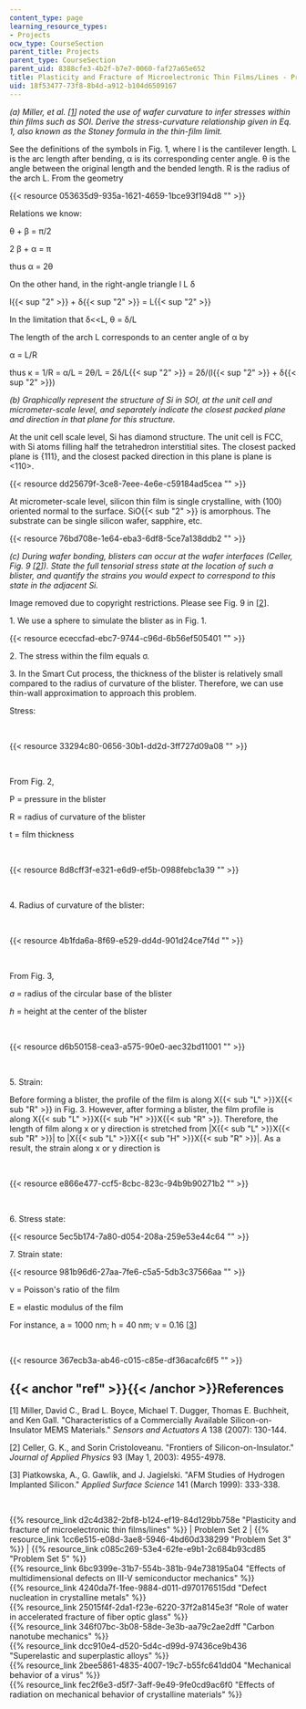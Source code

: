 ```yaml
---
content_type: page
learning_resource_types:
- Projects
ocw_type: CourseSection
parent_title: Projects
parent_type: CourseSection
parent_uid: 8388cfe3-4b2f-b7e7-0060-faf27a65e652
title: Plasticity and Fracture of Microelectronic Thin Films/Lines - Problem Set 2
uid: 18f53477-73f8-8b4d-a912-b104d6509167
---
```


_(a) Miller, et al. \[[1](#ref)\] noted the use of wafer curvature to infer stresses within thin films such as SOI. Derive the stress-curvature relationship given in Eq. 1, also known as the Stoney formula in the thin-film limit._

See the definitions of the symbols in Fig. 1, where l is the cantilever length. L is the arc length after bending, α is its corresponding center angle. θ is the angle between the original length and the bended length. R is the radius of the arch L. From the geometry

{{< resource 053635d9-935a-1621-4659-1bce93f194d8 "" >}}

Relations we know:

θ + β = π/2

2 β + α = π

thus α = 2θ

On the other hand, in the right-angle triangle l L δ

l{{< sup "2" >}} + δ{{< sup "2" >}} = L{{< sup "2" >}}

In the limitation that δ\<\<L, θ = δ/L

The length of the arch L corresponds to an center angle of α by

α = L/R

thus κ = 1/R = α/L = 2θ/L = 2δ/L{{< sup "2" >}} = 2δ/(l{{< sup "2" >}} + δ{{< sup "2" >}})

_(b) Graphically represent the structure of Si in SOI, at the unit cell and micrometer-scale level, and separately indicate the closest packed plane and direction in that plane for this structure._

At the unit cell scale level, Si has diamond structure. The unit cell is FCC, with Si atoms filling half the tetrahedron interstitial sites. The closest packed plane is {111}, and the closest packed direction in this plane is plane is \<110>.

{{< resource dd25679f-3ce8-7eee-4e6e-c59184ad5cea "" >}}

At micrometer-scale level, silicon thin film is single crystalline, with (100) oriented normal to the surface. SiO{{< sub "2" >}} is amorphous. The substrate can be single silicon wafer, sapphire, etc.

{{< resource 76bd708e-1e64-eba3-6df8-5ce7a138ddb2 "" >}}

_(c) During wafer bonding, blisters can occur at the wafer interfaces (Celler, Fig. 9 \[[2](#ref)\]). State the full tensorial stress state at the location of such a blister, and quantify the strains you would expect to correspond to this state in the adjacent Si._

Image removed due to copyright restrictions. Please see Fig. 9 in \[[2](#ref)\].

1\. We use a sphere to simulate the blister as in Fig. 1.

{{< resource ececcfad-ebc7-9744-c96d-6b56ef505401 "" >}}

2\. The stress within the film equals σ.

3\. In the Smart Cut process, the thickness of the blister is relatively small compared to the radius of curvature of the blister. Therefore, we can use thin-wall approximation to approach this problem.

Stress:

  
 

{{< resource 33294c80-0656-30b1-dd2d-3ff727d09a08 "" >}}

  
 

From Fig. 2,

P = pressure in the blister

R = radius of curvature of the blister

t = film thickness

  
 

{{< resource 8d8cff3f-e321-e6d9-ef5b-0988febc1a39 "" >}}

  
 

4\. Radius of curvature of the blister:

  
 

{{< resource 4b1fda6a-8f69-e529-dd4d-901d24ce7f4d "" >}}

  
 

From Fig. 3,

_a_ = radius of the circular base of the blister

_h_ = height at the center of the blister

  
 

{{< resource d6b50158-cea3-a575-90e0-aec32bd11001 "" >}}

  
 

5\. Strain:

Before forming a blister, the profile of the film is along X{{< sub "L" >}}X{{< sub "R" >}} in Fig. 3. However, after forming a blister, the film profile is along X{{< sub "L" >}}X{{< sub "H" >}}X{{< sub "R" >}}. Therefore, the length of film along x or y direction is stretched from |X{{< sub "L" >}}X{{< sub "R" >}}| to |X{{< sub "L" >}}X{{< sub "H" >}}X{{< sub "R" >}}|. As a result, the strain along x or y direction is

  
 

{{< resource e866e477-ccf5-8cbc-823c-94b9b90271b2 "" >}}

  
 

6\. Stress state:

{{< resource 5ec5b174-7a80-d054-208a-259e53e44c64 "" >}}

7\. Strain state:

{{< resource 981b96d6-27aa-7fe6-c5a5-5db3c37566aa "" >}}

ν = Poisson's ratio of the film

E = elastic modulus of the film

For instance, a = 1000 nm; h = 40 nm; ν = 0.16 \[[3](#ref)\]

  
 

{{< resource 367ecb3a-ab46-c015-c85e-df36acafc6f5 "" >}}

{{< anchor "ref" >}}{{< /anchor >}}References
---------------------------------------------

\[1\] Miller, David C., Brad L. Boyce, Michael T. Dugger, Thomas E. Buchheit, and Ken Gall. "Characteristics of a Commercially Available Silicon-on-Insulator MEMS Materials." _Sensors and Actuators A_ 138 (2007): 130-144.

\[2\] Celler, G. K., and Sorin Cristoloveanu. "Frontiers of Silicon-on-Insulator." _Journal of Applied Physics_ 93 (May 1, 2003): 4955-4978.

\[3\] Piatkowska, A., G. Gawlik, and J. Jagielski. "AFM Studies of Hydrogen Implanted Silicon." _Applied Surface Science_ 141 (March 1999): 333-338.

  
  
 

{{% resource_link d2c4d382-2bf8-b124-ef19-84d129bb758e "Plasticity and fracture of microelectronic thin films/lines" %}} | Problem Set 2 | {{% resource_link 1cc6e515-e08d-3ae8-5946-4bd60d338299 "Problem Set 3" %}} | {{% resource_link c085c269-53e4-62fe-e9b1-2c684b93cd85 "Problem Set 5" %}}  
{{% resource_link 6bc9399e-31b7-554b-381b-94e738195a04 "Effects of multidimensional defects on III-V semiconductor mechanics" %}}  
{{% resource_link 4240da7f-1fee-9884-d011-d970176515dd "Defect nucleation in crystalline metals" %}}  
{{% resource_link 25015f4f-2da1-f23e-6220-37f2a8145e3f "Role of water in accelerated fracture of fiber optic glass" %}}  
{{% resource_link 346f07bc-3b08-58de-3e3b-aa79c2ae2dff "Carbon nanotube mechanics" %}}  
{{% resource_link dcc910e4-d520-5d4c-d99d-97436ce9b436 "Superelastic and superplastic alloys" %}}  
{{% resource_link 2bee5861-4835-4007-19c7-b55fc641dd04 "Mechanical behavior of a virus" %}}  
{{% resource_link fec2f6e3-d5f7-3aff-9e49-9fe0cd9ac6f0 "Effects of radiation on mechanical behavior of crystalline materials" %}}